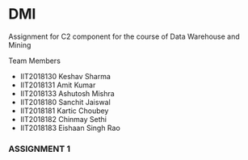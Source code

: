 # DMI
Assignment for C2 component for the course of Data Warehouse and Mining

Team Members
- IIT2018130 Keshav Sharma 
- IIT2018131 Amit Kumar 
- IIT2018133 Ashutosh Mishra 
- IIT2018180 Sanchit Jaiswal
- IIT2018181 Kartic Choubey
- IIT2018182 Chinmay Sethi
- IIT2018183 Eishaan Singh Rao 

### ASSIGNMENT 1
